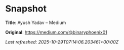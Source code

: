 # Snapshot

**Title**: Ayush Yadav – Medium

**Original**: <https://medium.com/@binaryphoenix01>

_Last refreshed: 2025-10-29T07:14:06.203461+00:00Z_
